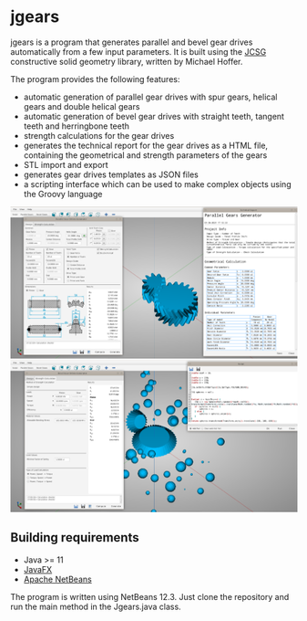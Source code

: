 jgears
=======

jgears is a program that generates parallel and bevel gear drives automatically from a few input parameters. It is built using the 
[JCSG](https://github.com/miho/JCSG) constructive solid geometry library, written by Michael Hoffer. 

The program provides the following features:
- automatic generation of parallel gear drives with spur gears, helical gears and double helical gears
- automatic generation of bevel gear drives with straight teeth, tangent teeth and herringbone teeth
- strength calculations for the gear drives
- generates the technical report for the gear drives as a HTML file, containing the geometrical and strength parameters of the gears
- STL import and export
- generates gear drives templates as JSON files
- a scripting interface which can be used to make complex objects using the Groovy language

![](/screenshots/jgears.png)
![](/screenshots/jgears2.png)
## Building requirements

- Java >= 11
- [JavaFX](https://openjfx.io/)
- [Apache NetBeans](https://netbeans.apache.org/)

The program is written using NetBeans 12.3. Just clone the repository and run the main method in the Jgears.java class.
